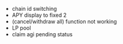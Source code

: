 - chain id switching
- APY display to fixed 2
- (cancel/withdraw all) function not working
- LP pool
- claim agi pending status


<!-- - staking params issue -->
<!-- - APY=(1+PoolBlockEmission*AGIPrice/PoolTVL)^2628000-1，按一个区块12s算
- APR calculation? -->